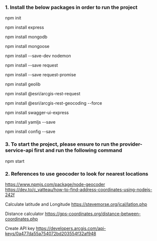 
### 1. Install the below packages in order to run the project

npm init

npm install express

npm install mongodb

npm install mongoose

npm install --save-dev nodemon

npm install --save request

npm install --save request-promise

npm install geolib

npm install @esri/arcgis-rest-request

npm install @esri/arcgis-rest-geocoding --force

npm install swagger-ui-express

npm install yamljs --save

npm install config --save

### 3. To start the project, please ensure to run the provider-service-api first and run the following command

npm start 

### 2. References to use geocoder to look for nearest locations 
https://www.npmjs.com/package/node-geocoder
https://dev.to/c_yatteau/how-to-find-address-coordinates-using-nodejs-242f


Calculate latitude and Longitude 
https://stevemorse.org/jcal/latlon.php

Distance calculator
https://gps-coordinates.org/distance-between-coordinates.php

Create API key
https://developers.arcgis.com/api-keys/0a477da55a754072bd203554f32af948